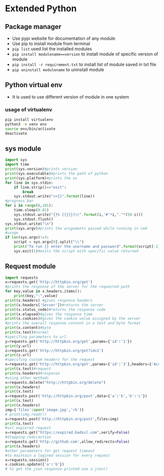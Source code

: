 # Extended Python 
## Package manager
* Use pypi website for documentation of any module
* Use pip to install module from terminal 
* `pip list` used list the installed modules
* `pip install modulename==version` to install module of specific version of module
* `pip install -r requirement.txt` to install list of module saved in txt file
* `pip uninstall modulename` to uninstall module 
## Python virtual env
* It is used to use different version of module in one system
### usage of virtualenv
```bash 
pip install virtualenv
python3 -m venv env
source env/bin/activate
deactivate
```
## sys module
```python
import sys
import time
print(sys.version)#prints version
print(sys.executable)#prints the path of python
print(sys.platform)#prints the os 
for line in sys.stdin:
    if line.strip()=="exit":
        break
    sys.stdout.write(">>{}".format(line))
#progress bar
for i in range(0,101):
    time.sleep(0.01)
    sys.stdout.write("{}% [{}{}]\r".format(i,'#'*i,"."*(50-i)))
    sys.stdout.flush()
sys.stdout.write("\n")
print(sys.argv)#prints the aruguments passed while running in cmd
#usage 
if len(sys.argv)!=3:
    script = sys.argv[0].split("\\")
    print("To run {} enter the username and password".format(script[-1]))
    sys.exit(1)#exits the script with specific value returned
```
## Request module
```python
import requests
x=requests.get('http://httpbin.org/get')
#prints the response of the server for the requested path
for key,value in x.headers.items():
    print(key,":",value)
print(x.headers) #gives response headers
print(x.headers['Server'])#returns the server 
print(x.status_code)#returns the response code
print(x.elapsed)#gives the response time 
print(x.cookies)#gives the cookie value assigned by the server 
#prints the overall response content in a text and byte format
print(x.content)#byte
print(x.text)#normal
#specifing parameters to url
y=requests.get('http://httpbin.org/get',params={'id':'1'})
print(y.url)
z=requests.get('http://httpbin.org/get?id=1')
print(z.url)
#specifing custom headers for the request
x=requests.get('http://httpbin.org/get',params={'id':'3'},headers={'Accept':'application/json','host':'127.0.0.1'})
print(x.text)#request
print(x.headers)#response
#using other methods
x=requests.delete("http://httpbin.org/delete")
print(x.headers)
print(x.text)
x=requests.post('http://httpbin.org/post',data={'a':'b','b':'c'})
print(x.text)
print(x.headers)  
img={'files':open('image.jpg','rb')}
# print(img.read())
x=requests.post('http://httpbin.org/post',files=img)
print(x.text)
#ssl expiered request
x=requests.get("https://expired.badssl.com",verify=False)
#Stopping rediraction
x=requests.get('http://github.com',allow_redirects=False)
print(x.headers)
#other parameters for get request timeout
#to maintain a logined session for every request
x=requests.session()
x.cookies.update({'a':'b'})
# to get the json response printed use x.json()
```
